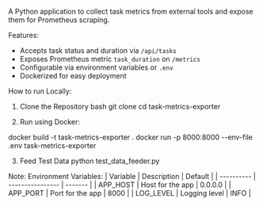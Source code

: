 A Python application to collect task metrics from external tools and expose them for Prometheus scraping.

Features:
- Accepts task status and duration via `/api/tasks`
- Exposes Prometheus metric `task_duration` on `/metrics`
- Configurable via environment variables or `.env`
- Dockerized for easy deployment

How to run Locally:
1. Clone the Repository
bash
git clone <your-repo-url>
cd task-metrics-exporter

2. Run using Docker:

docker build -t task-metrics-exporter .
docker run -p 8000:8000 --env-file .env task-metrics-exporter

3. Feed Test Data
python test_data_feeder.py

Note:
Environment Variables:
| Variable   | Description      | Default |
| ---------- | ---------------- | ------- |
| APP\_HOST  | Host for the app | 0.0.0.0 |
| APP\_PORT  | Port for the app | 8000    |
| LOG\_LEVEL | Logging level    | INFO    |

